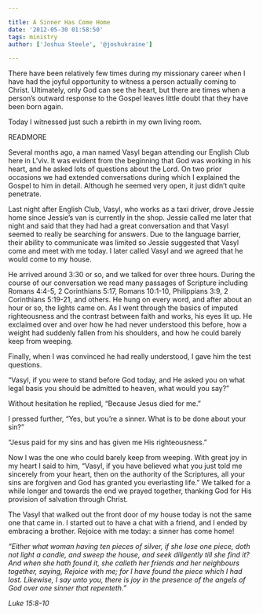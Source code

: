 ```yaml
---

title: A Sinner Has Come Home
date: '2012-05-30 01:58:50'
tags: ministry
author: ['Joshua Steele', '@joshukraine']

---
```


There have been relatively few times during my missionary career when I have had the joyful opportunity to witness a person actually coming to Christ. Ultimately, only God can see the heart, but there are times when a person’s outward response to the Gospel leaves little doubt that they have been born again.

Today I witnessed just such a rebirth in my own living room.

READMORE

Several months ago, a man named Vasyl began attending our English Club here in L’viv. It was evident from the beginning that God was working in his heart, and he asked lots of questions about the Lord. On two prior occasions we had extended conversations during which I explained the Gospel to him in detail. Although he seemed very open, it just didn’t quite penetrate.

Last night after English Club, Vasyl, who works as a taxi driver, drove Jessie home since Jessie’s van is currently in the shop. Jessie called me later that night and said that they had had a great conversation and that Vasyl seemed to really be searching for answers. Due to the language barrier, their ability to communicate was limited so Jessie suggested that Vasyl come and meet with me today. I later called Vasyl and we agreed that he would come to my house.

He arrived around 3:30 or so, and we talked for over three hours. During the course of our conversation we read many passages of Scripture including Romans 4:4-5, 2 Corinthians 5:17, Romans 10:1-10, Philippians 3:9, 2 Corinthians 5:19-21, and others. He hung on every word, and after about an hour or so, the lights came on. As I went through the basics of imputed righteousness and the contrast between faith and works, his eyes lit up. He exclaimed over and over how he had never understood this before, how a weight had suddenly fallen from his shoulders, and how he could barely keep from weeping.

Finally, when I was convinced he had really understood, I gave him the test questions.

“Vasyl, if you were to stand before God today, and He asked you on what legal basis you should be admitted to heaven, what would you say?”

Without hesitation he replied, “Because Jesus died for me.”

I pressed further, “Yes, but you’re a sinner. What is to be done about your sin?”

“Jesus paid for my sins and has given me His righteousness.”

Now I was the one who could barely keep from weeping. With great joy in my heart I said to him, “Vasyl, if you have believed what you just told me sincerely from your heart, then on the authority of the Scriptures, all your sins are forgiven and God has granted you everlasting life.” We talked for a while longer and towards the end we prayed together, thanking God for His provision of salvation through Christ.

The Vasyl that walked out the front door of my house today is not the same one that came in. I started out to have a chat with a friend, and I ended by embracing a brother. Rejoice with me today: a sinner has come home!

*“Either what woman having ten pieces of silver, if she lose one piece, doth not light a candle, and sweep the house, and seek diligently till she find it? And when she hath found it, she calleth her friends and her neighbours together, saying, Rejoice with me; for I have found the piece which I had lost. Likewise, I say unto you, there is joy in the presence of the angels of God over one sinner that repenteth.”*

*Luke 15:8-10*
